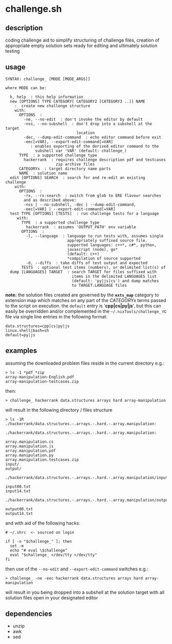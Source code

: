 # challenge.sh

## description
coding challenge aid to simplify structuring of challenge files, creation of appropriate empty solution sets ready for editing and ultimately solution testing

## usage
```
SYNTAX: challenge_ [MODE [MODE_ARGS]]

where MODE can be:

  h, help  : this help information
  new [OPTIONS] TYPE CATEGORY[ CATEGORY2 [CATEGORY3 ..]] NAME
    :  create new challenge structure
    with:
      OPTIONS  :
        -ne, --no-edit  : don't invoke the editor by default
        -nss, --no-subshell  : don't drop into a subshell at the target
                               location
        -dec, --dump-edit-command  : echo editor command before exit
        -eec[=VAR], --export-edit-command[=VAR]
           : enables exporting of the derived editor command to the
             subshell var 'VAR' (default: challenge_)
      TYPE  : a supported challenge type
        hackerrank  : requires challenge description pdf and testcases
                      zip archive files
      CATEGORYx  : target directory name parts
      NAME  : solution name
  edit [OPTIONS] SEARCH  : search for and re-edit an existing challenge
    with:
      OPTIONS  :
        -rx, --rx-search  : switch from glob to ERE flavour searches
        and as described above:
        -nss | --no-subshell, -dec | --dump-edit-command,
        -eec[=VAR] | --export-edit-command[=VAR]
  test TYPE [OPTIONS] [TESTS]  : run challenge tests for a language
     with:
       TYPE  : a supported challenge type
         hackerrank  : assumes 'OUTPUT_PATH' env variable
       OPTIONS  :
         -l, --language  : language to run tests with, assumes single
                           appropriately suffixed source file.
                           supported languages: c++*, c#*, python,
                           javascript (node), go*
                           (default: c++)
                           *compilation of source supported
         -d, --diffs  : take diffs of test output and expected
       TESTS  : optional test items (numbers), or delimited list(s) of
  dump [LANGUAGES] TARGET  : search TARGET for files suffixed with
                             items in the delimited LANGUAGES list
                             (default: 'py|js|cs') and dump matches
                             to TARGET.LANGUAGE files
```

**note:** the solution files created are governed by the **`exts_map`** category to extension map which matches on any part of the *CATEGORYx* terms passed to the script on execution. the `default` entry is '**cpp|cs|py|js**', but this can easily be overridden and/or complemented in the `~/.nixTools/challenge_` rc file via single line entries in the following format:
```
data.structures=cpp|cs|py|js
linux.shell|bash=sh
default=py|js
```
## examples

assuming the downloaded problem files reside in the current directory e.g.:

```
> ls -1 *pdf *zip
array-manipulation-English.pdf
array-manipulation-testcases.zip
```
then:
```
> challenge_ hackerrank data.structures arrays hard array-manipulation
```
will result in the following directory / files structure
```
> ls -1R ./hackerrank/data.structures.-.arrays.-.hard.-.array.manipulation:

./hackerrank/data.structures.-.arrays.-.hard.-.array.manipulation:

array.manipulation.cs
array.manipulation.js
array.manipulation.pdf
array.manipulation.py
array.manipulation.testcases.zip
input/
output/

./hackerrank/data.structures.-.arrays.-.hard.-.array.manipulation/input:

input00.txt
input14.txt

./hackerrank/data.structures.-.arrays.-.hard.-.array.manipulation/output:

output00.txt
output14.txt
```
and with aid of the following hacks:
```
# ~/.shrc  <- sourced on login

if [ -n "$challenge_" ]; then
  set -m
  echo "# eval \$challenge"
  eval "$challenge_ </dev/tty >/dev/tty"
fi
```
then use of the `--no-edit` and `--export-edit-command` switches e.g.:
```
> challenge_ -ne -eec hackerrank data.structures arrays hard array-manipulation

```
will result in you being dropped into a subshell at the solution target with all solution files open in your designated editor

## dependencies
- unzip
- awk
- sed
